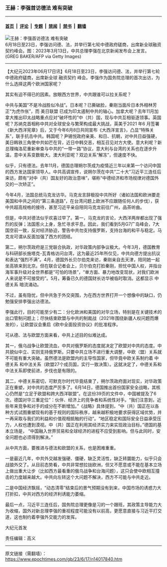 ### 王赫：李强首访德法 难有突破

---

#### [首页](../../../..?n14017840) &nbsp;|&nbsp; [评论](../../../../../epoch-comment?n14017840) &nbsp;|&nbsp; [专题](../../../../../epoch-special?n14017840) &nbsp;|&nbsp; [禁闻](../../../../../epoch-news?n14017840) &nbsp;|&nbsp; [禁书](../../../../../books?n14017840) &nbsp;|&nbsp; [翻墙](https://github.com/gfw-breaker/nogfw/blob/master/README.md?n14017840)


<div><img alt="王赫：李强首访德法 难有突破" class="attachment-djy_600_400 size-djy_600_400 wp-post-image" src="https://i.epochtimes.com/assets/uploads/2023/03/id13949375-GettyImages-1248115151-600x400.jpg"/>
<div class="caption">
 6月18日至23日，李强访问德、法，并举行第七轮中德政府磋商，出席新全球融资契约峰会。图：2023年3月13日，中共总理李强在北京新闻发布会上发言。(GREG BAKER/AFP via Getty Images)
</div></div><hr/><div class="post_content" id="artbody" itemprop="articleBody">
 <!-- article content begin -->
 <p>
  【大纪元2023年06月17日讯】6月18日至23日，李强访问德、法，并举行第七轮中德政府磋商，出席新全球
  <ok href="https://www.epochtimes.com/gb/tag/%E8%9E%8D%E8%B5%84%E5%A5%91%E7%BA%A6.html">
   融资契约
  </ok>
  峰会。李强作为国务院总理的首次出访，为什么选择这两个欧洲国家呢？
 </p>
 <p>
  其实有迫不得已的因素。放眼西方世界，中共跟谁可以拉关系呢？
 </p>
 <p>
  中共与美国“不是冷战胜似冷战”。日本呢？已撕破脸，秦刚当面斥日本外相林芳正“为虎作伥”，而
  <ok href="https://www.epochtimes.com/gb/tag/%E7%BE%8E%E6%97%A5%E8%81%94%E7%9B%9F.html">
   美日联盟
  </ok>
  已成为印太遏制中共的轴心。加拿大呢？去年11月加拿大推出印太战略重点应对“破坏性的”中（共）国，现与中共互相驱逐领事。英国呢？苏纳克首相称中共对全球安全与繁荣构成最大挑战，英美于2021 年6 月签署《新大西洋宪章》后，又于今年6月8日共同宣布《大西洋宣言》，凸显“特殊关系”，联手抗击中共。韩国呢？尹锡悦政府亲美、和日、抗朝，对中共日益强硬，美日韩铁三角使中共如芒在背，近日中韩交恶，相互召见对方大使。意大利呢？新总理梅洛尼重新审查与中共的“一带一路”协议，意大利与台湾的关系也在逐步升温，意中关系变数极大。澳大利亚呢？双边关系“解冻”，但速度不快。
 </p>
 <p>
  似乎，只有德法。去年11月，德国总理朔尔茨成为疫情近三年以来第一个访问中国的西方发达国家领导人。中共高调宣传，说朔尔茨在中共“二十大”习近平三连任后来访，颇有“对中（共）国友好的政治意味”，堪称“中德经济和市场规律对德国外交的一次矫正”。
 </p>
 <p>
  今年4月，法国总统马克龙访华。马克龙言辞极投中共所好（诸如法国和欧洲要走美国和中共之间的“第三条道路”，在台湾问题上欧洲不应跟随任何人的步伐），获中共超高规格的接待，甚至习近平亲自陪同马克龙前往广州，品茶听曲。
 </p>
 <p>
  但是，中共对德法似乎欢喜过早了。第一，马克龙的言论，大西洋两岸都出现了强烈的反弹；法国惹火上身，急忙寻求平息。因此，我们看到5月G7广岛峰会，7大国空前一致，反对经济胁迫，警告中共勿支持俄罗斯，支持台海的和平与稳定。马克龙可谓从反面加强了西方的团结。
 </p>
 <p>
  第二，朔尔茨政府是三党联合执政，对华政策内部争议极大。今年3月，德国教育与科研部长施塔克-瓦青格访问台湾，这为最近25年所仅见，中共向德方提出抗议和表达“强烈不满”。4月，德国外长贝尔伯克来访，秦刚亲自去天津，陪同她一起坐高铁来到北京。但在联合记者会上，贝尔伯克打脸秦刚，担忧中国人权，并指台海军事升级对全世界都是“可怕的场景”，“单方面、暴力地改变现状，对我们欧洲人来说是不可接受的”。5月，筹备已久的德国财长访华被临时取消。这都显示
  <ok href="https://www.epochtimes.com/gb/tag/%E4%B8%AD%E5%BE%B7%E5%85%B3%E7%B3%BB.html">
   中德关系
  </ok>
  暗流涌动。
 </p>
 <p>
  不过，虽有隐忧，但中共急于外交突围，为在西方世界打开一个想像中的缺口，仍勉强安排李强出访德法。
 </p>
 <p>
  李强此行，目的可能至少有二：分化欧洲和美国的对华立场，特别是在关键技术的出口管制问题上；尽快结束欧盟与中共的制裁战（2021年围绕新疆人权问题而爆发的），让欧盟议会重启《欧中全面投资协议》的批准程序。
 </p>
 <p>
  可从德、法与欧盟方面来看，中共上述目的似难达成。
 </p>
 <p>
  其一，俄乌战争让欧盟流血，中共对俄罗斯的态度就决定了欧盟对中共的态度。中共貌似中立、实则支持俄罗斯。只要中共立场不进行重大调整，中欧（盟）关系就不可能有重大突破。虽然德法是欧盟内的主导性国家，但毕竟中欧关系制约着
  <ok href="https://www.epochtimes.com/gb/tag/%E4%B8%AD%E5%BE%B7%E5%85%B3%E7%B3%BB.html">
   中德关系
  </ok>
  和中法关系（欧盟27个成员国，实行一致决策）。这就决定了，中德关系和中法关系即使前进，步伐也是有限的。
 </p>
 <p>
  其二，中德关系密切，可默克尔时代毕竟结束了，朔尔茨政府面对现实，对华政策正在重塑，对中共的态度严厉多了。6月14日，德国推出首份国家安全战略，其核心仍然是“立足于欧盟和跨大西洋联盟”。在这份39页的文件中，中国被提及了6次。德国对华三重定位”：伙伴、经济上的竞争者和系统性对手。“我们注意到，近些年来竞争和对手的成分在不断增加。”《战略》具体提到，“中（共）国正在以各种方式试图重塑现有的基于规则的国际秩序，越来越积极地要求获得区域优势，并一再采取与我们的利益和价值观相抵触的行动”。“地区稳定和国际安全日益承受压力，人权也遭到漠视。中（共）国正在利用其经济实力来实现政治目标。”德国的基本立场是， “中国融入世界贸易和全球经济的进程不应受到影响。但与此同时，安全问题也必须得到解决。”
 </p>
 <p>
  从中共方面，要推进与德法和欧盟的关系，也是困难重重。
 </p>
 <p>
  一是最近几年，中共外交越发强硬、僵硬，缺乏灵活性，缺乏转圜能力，似乎只会战狼外交了。从目前态势看，中共非常想拉拢欧洲，但又不愿意或不能在基本立场上做出重大让步（比如西方最看重的俄乌战争和台海问题），这只会使中欧相互撞击的力度越来越大。中共向左转这个大问题不解决，西方不可能与中共走近。
 </p>
 <p>
  二是中国经济飘摇，“动态清零”结束后的景气预期没有到来，中国市场的诱惑力大打折扣，中共对西方的经济利诱能力萎缩。
 </p>
 <p>
  最后一点，习近平三连任后，国务院总理更像是习的一个跟班，其政策主导能力大为收缩，国外对新总理李强的重视程度可能没有以前高，更愿意直接与习近平打交道，这也制约着李强外交能力的发挥。
 </p>
 <p>
  大纪元首发
 </p>
 <p>
  责任编辑：高义
 </p>
 <!-- article content end -->
 <div id="below_article_ad">
 </div>
</div>


---

原文链接（需翻墙）：https://www.epochtimes.com/gb/23/6/17/n14017840.htm